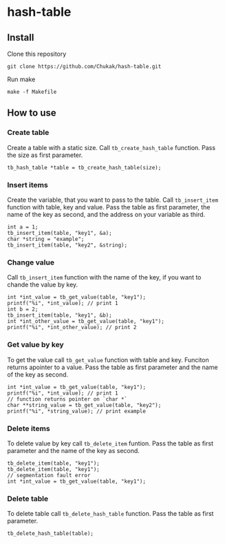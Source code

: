 # hash-table

## Install
Clone this repository 
```
git clone https://github.com/Chukak/hash-table.git
```
Run make
```
make -f Makefile
```

## How to use
### Create table
Create a table with a static size. Call `tb_create_hash_table` function. Pass the size as first parameter.
```
tb_hash_table *table = tb_create_hash_table(size);
```

### Insert items
Create the variable, that you want to pass to the table. 
Call `tb_insert_item` function with table, key and value. 
Pass the table as first parameter, the name of the key as second, and the address on your variable as third.
```
int a = 1;
tb_insert_item(table, "key1", &a);
char *string = "example";
tb_insert_item(table, "key2", &string);
```

### Change value
Call `tb_insert_item` function with the name of the key, if you want to chande the value by key.
```
int *int_value = tb_get_value(table, "key1");
printf("%i", *int_value); // print 1
int b = 2;
tb_insert_item(table, "key1", &b);
int *int_other_value = tb_get_value(table, "key1");
printf("%i", *int_other_value); // print 2
```
### Get value by key
To get the value call `tb_get_value` function with table and key. Funciton returns apointer to a value.
Pass the table as first parameter and the name of the key as second.

```
int *int_value = tb_get_value(table, "key1");
printf("%i", *int_value); // print 1
// function returns pointer on `char *`
char **string_value = tb_get_value(table, "key2");
printf("%i", *string_value); // print example
```

### Delete items
To delete value by key call `tb_delete_item` funtion. 
Pass the table as first parameter and the name of the key as second.
```
tb_delete_item(table, "key1");
tb_delete_item(table, "key1");
// segmentation fault error
int *int_value = tb_get_value(table, "key1");
```

### Delete table
To delete table call `tb_delete_hash_table` function. Pass the table as first parameter.
```
tb_delete_hash_table(table);
```



